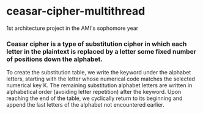 # ceasar-cipher-multithread
1st architecture project in the AMI's sophomore year
### Ceasar cipher is a type of substitution cipher in which each letter in the plaintext is replaced by a letter some fixed number of positions down the alphabet.
To create the substitution table, we write the keyword under the alphabet letters, starting with the letter whose numerical code matches the selected numerical key K. The remaining substitution alphabet letters are written in alphabetical order (avoiding letter repetition) after the keyword. Upon reaching the end of the table, we cyclically return to its beginning and append the last letters of the alphabet not encountered earlier.
